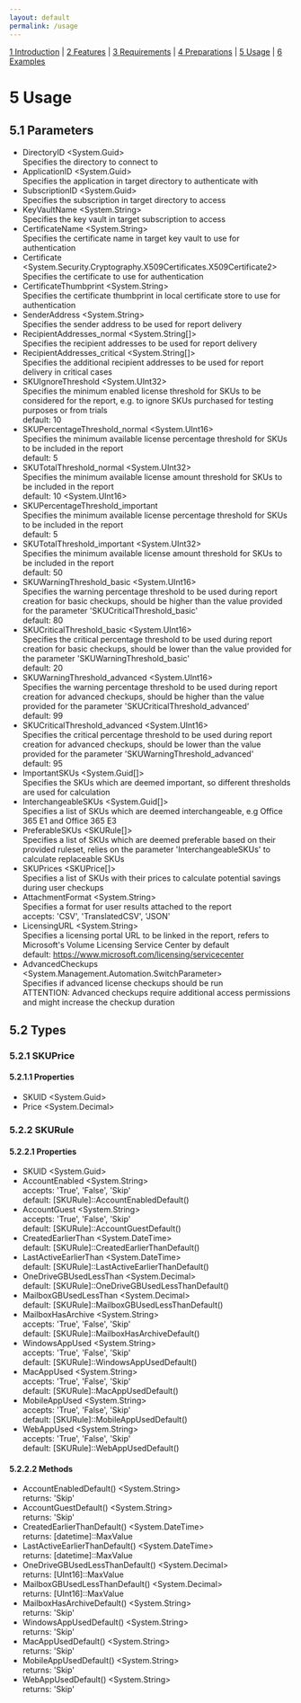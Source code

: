 ```yaml
---
layout: default
permalink: /usage
---
```


[1 Introduction](/azure-ad-license-status/) \| [2 Features](/azure-ad-license-status/features) \| [3 Requirements](/azure-ad-license-status/requirements) \| [4 Preparations](/azure-ad-license-status/preparations) \| [5 Usage](/azure-ad-license-status/usage) \| [6 Examples](/azure-ad-license-status/examples)

# 5 Usage

## 5.1 Parameters

- DirectoryID <System.Guid>  
  Specifies the directory to connect to
- ApplicationID <System.Guid>  
  Specifies the application in target directory to authenticate with
- SubscriptionID <System.Guid>  
  Specifies the subscription in target directory to access
- KeyVaultName <System.String>  
  Specifies the key vault in target subscription to access
- CertificateName <System.String>  
  Specifies the certificate name in target key vault to use for authentication
- Certificate <System.Security.Cryptography.X509Certificates.X509Certificate2>  
  Specifies the certificate to use for authentication
- CertificateThumbprint <System.String>  
  Specifies the certificate thumbprint in local certificate store to use for authentication
- SenderAddress <System.String>  
  Specifies the sender address to be used for report delivery
- RecipientAddresses_normal <System.String[]>  
  Specifies the recipient addresses to be used for report delivery
- RecipientAddresses_critical <System.String[]>  
  Specifies the additional recipient addresses to be used for report delivery in critical cases
- SKUIgnoreThreshold <System.UInt32>  
  Specifies the minimum enabled license threshold for SKUs to be considered for the report, e.g. to ignore SKUs purchased for testing purposes or from trials  
  default: 10
- SKUPercentageThreshold_normal <System.UInt16>  
  Specifies the minimum available license percentage threshold for SKUs to be included in the report  
  default: 5
- SKUTotalThreshold_normal <System.UInt32>  
  Specifies the minimum available license amount threshold for SKUs to be included in the report  
  default: 10 <System.UInt16>
- SKUPercentageThreshold_important  
  Specifies the minimum available license percentage threshold for SKUs to be included in the report  
  default: 5
- SKUTotalThreshold_important <System.UInt32>  
  Specifies the minimum available license amount threshold for SKUs to be included in the report  
  default: 50
- SKUWarningThreshold_basic <System.UInt16>  
  Specifies the warning percentage threshold to be used during report creation for basic checkups, should be higher than the value provided for the parameter 'SKUCriticalThreshold_basic'  
  default: 80
- SKUCriticalThreshold_basic <System.UInt16>  
  Specifies the critical percentage threshold to be used during report creation for basic checkups, should be lower than the value provided for the parameter 'SKUWarningThreshold_basic'  
  default: 20
- SKUWarningThreshold_advanced <System.UInt16>  
  Specifies the warning percentage threshold to be used during report creation for advanced checkups, should be higher than the value provided for the parameter 'SKUCriticalThreshold_advanced'  
  default: 99
- SKUCriticalThreshold_advanced <System.UInt16>  
  Specifies the critical percentage threshold to be used during report creation for advanced checkups, should be lower than the value provided for the parameter 'SKUWarningThreshold_advanced'  
  default: 95
- ImportantSKUs <System.Guid[]>  
  Specifies the SKUs which are deemed important, so different thresholds are used for calculation
- InterchangeableSKUs <System.Guid[]>  
  Specifies a list of SKUs which are deemed interchangeable, e.g Office 365 E1 and Office 365 E3
- PreferableSKUs <SKURule[]>  
  Specifies a list of SKUs which are deemed preferable based on their provided ruleset, relies on the parameter 'InterchangeableSKUs' to calculate replaceable SKUs
- SKUPrices <SKUPrice[]>  
  Specifies a list of SKUs with their prices to calculate potential savings during user checkups
- AttachmentFormat <System.String>  
  Specifies a format for user results attached to the report  
  accepts: 'CSV', 'TranslatedCSV', 'JSON'
- LicensingURL <System.String>  
  Specifies a licensing portal URL to be linked in the report, refers to Microsoft's Volume Licensing Service Center by default  
  default: https://www.microsoft.com/licensing/servicecenter
- AdvancedCheckups <System.Management.Automation.SwitchParameter>  
  Specifies if advanced license checkups should be run  
  ATTENTION: Advanced checkups require additional access permissions and might increase the checkup duration

## 5.2 Types

### 5.2.1 SKUPrice

#### 5.2.1.1 Properties

- SKUID <System.Guid>
- Price <System.Decimal>

### 5.2.2 SKURule

#### 5.2.2.1 Properties

- SKUID <System.Guid>
- AccountEnabled <System.String>  
  accepts: 'True', 'False', 'Skip'  
  default: [SKURule]::AccountEnabledDefault()
- AccountGuest <System.String>  
  accepts: 'True', 'False', 'Skip'  
  default: [SKURule]::AccountGuestDefault()
- CreatedEarlierThan <System.DateTime>  
  default: [SKURule]::CreatedEarlierThanDefault()
- LastActiveEarlierThan <System.DateTime>  
  default: [SKURule]::LastActiveEarlierThanDefault()
- OneDriveGBUsedLessThan <System.Decimal>  
  default: [SKURule]::OneDriveGBUsedLessThanDefault()
- MailboxGBUsedLessThan <System.Decimal>  
  default: [SKURule]::MailboxGBUsedLessThanDefault()
- MailboxHasArchive <System.String>  
  accepts: 'True', 'False', 'Skip'  
  default: [SKURule]::MailboxHasArchiveDefault()
- WindowsAppUsed <System.String>  
  accepts: 'True', 'False', 'Skip'  
  default: [SKURule]::WindowsAppUsedDefault()
- MacAppUsed <System.String>  
  accepts: 'True', 'False', 'Skip'  
  default: [SKURule]::MacAppUsedDefault()
- MobileAppUsed <System.String>  
  accepts: 'True', 'False', 'Skip'  
  default: [SKURule]::MobileAppUsedDefault()
- WebAppUsed <System.String>  
  accepts: 'True', 'False', 'Skip'  
  default: [SKURule]::WebAppUsedDefault()

#### 5.2.2.2 Methods

- AccountEnabledDefault() <System.String>  
  returns: 'Skip'
- AccountGuestDefault() <System.String>  
  returns: 'Skip'
- CreatedEarlierThanDefault() <System.DateTime>  
  returns: [datetime]::MaxValue
- LastActiveEarlierThanDefault() <System.DateTime>  
  returns: [datetime]::MaxValue
- OneDriveGBUsedLessThanDefault() <System.Decimal>  
  returns: [UInt16]::MaxValue
- MailboxGBUsedLessThanDefault() <System.Decimal>  
  returns: [UInt16]::MaxValue
- MailboxHasArchiveDefault() <System.String>  
  returns: 'Skip'
- WindowsAppUsedDefault() <System.String>  
  returns: 'Skip'
- MacAppUsedDefault() <System.String>  
  returns: 'Skip'
- MobileAppUsedDefault() <System.String>  
  returns: 'Skip'
- WebAppUsedDefault() <System.String>  
  returns: 'Skip'
